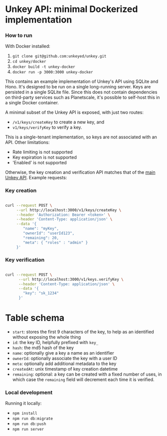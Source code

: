 # Unkey API: minimal Dockerized implementation

### How to run

With Docker installed:

1. `git clone git@github.com:unkeyed/unkey.git`
2. `cd unkey/docker`
3. `docker build -t unkey-docker`
4. `docker run -p 3000:3000 unkey-docker`

This contains an example implementation of Unkey's API using SQLite and Hono. It's designed to be run on a single long-running server. Keys are persisted in a single SQLite file. Since this does not contain dependencies on third-party services such as Planetscale, it's possible to self-host this in a single Docker container. 

A minimal subset of the Unkey API is exposed, with just two routes:

- `/v1/keys/createKey` to create a new key, and
- `v1/keys/verifyKey` to verify a key.

This is a single-tenant implementation, so keys are not associated with an API. Other limitations:

- Rate limiting is not supported
- Key expiration is not supported
- 'Enabled' is not supported

Otherwise, the key creation and verification API matches that of the [main Unkey API](https://unkey.dev/docs/api-reference/keys/create). Example requests:

### Key creation

```bash

curl --request POST \
     --url http://localhost:3000/v1/keys/createKey \
     --header 'Authorization: Bearer <token>' \
     --header 'Content-Type: application/json' \
     --data '{
        "name": "myKey",
        "ownerId": "userId123",
        "remaining": 20,
        "meta": { "roles" : "admin" }
     }'
```

### Key verification

```bash

curl --request POST \
      --url http://localhost:3000/v1/keys.verifyKey \
      --header 'Content-Type: application/json' \
      --data '{
        "key": "sk_1234"
      }'

```

# Table schema 

- `start`: stores the first 9 characters of the key, to help as an identified without exposing the whole thing
- `id`: the key ID, helpfully prefixed with `key_`
- `hash`: the md5 hash of the key
- `name`: optionally give a key a name as an identifier
- `ownerId`: optionally associate the key with a user ID 
- `meta`: optionally add additional metadata to the key
- `createdAt`: unix timestamp of key creation datetime
- `remaining`: optional: a key can be created with a fixed number of uses, in which case the `remaining` field will decrement each time it is verified.


### Local development

Running it locally:

- `npm install`
- `npm run db:migrate`
- `npm run db:push`
- `npm run server`
